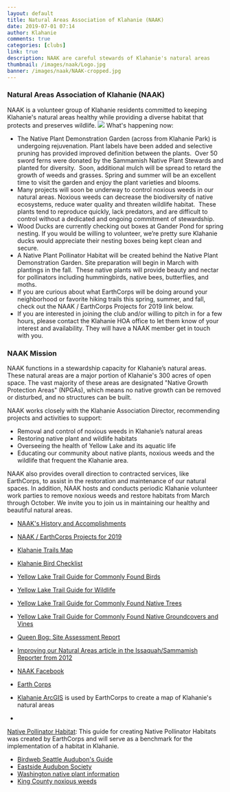 ```yaml
---
layout: default
title: Natural Areas Association of Klahanie (NAAK)
date: 2019-07-01 07:14
author: Klahanie
comments: true
categories: [clubs]
link: true
description: NAAK are careful stewards of Klahanie's natural areas
thumbnail: /images/naak/Logo.jpg    
banner: /images/naak/NAAK-cropped.jpg
---
```

### Natural Areas Association of Klahanie (NAAK)

NAAK is a volunteer group of Klahanie residents committed to keeping Klahanie's natural areas healthy while providing a diverse habitat that protects and preserves wildlife.
<img src="{{site.url}}/images/naak/Logo.jpg" class="float-right">
What's happening now:

* The Native Plant Demonstration Garden (across from Klahanie Park) is undergoing rejuvenation. Plant labels have been added and selective pruning has provided improved definition between the plants.  Over 50 sword ferns were donated by the Sammamish Native Plant Stewards and planted for diversity.  Soon, additional mulch will be spread to retard the growth of weeds and grasses. Spring and summer will be an excellent time to visit the garden and enjoy the plant varieties and blooms.
* Many projects will soon be underway to control noxious weeds in our natural areas. Noxious weeds can decrease the biodiversity of native ecosystems, reduce water quality and threaten wildlife habitat.  These plants tend to reproduce quickly, lack predators, and are difficult to control without a dedicated and ongoing commitment of stewardship.
* Wood Ducks are currently checking out boxes at Gander Pond for spring nesting. If you would be willing to volunteer, we’re pretty sure Klahanie ducks would appreciate their nesting boxes being kept clean and secure.
* A Native Plant Pollinator Habitat will be created behind the Native Plant Demonstration Garden. Site preparation will begin in March with plantings in the fall.  These native plants will provide beauty and nectar for pollinators including hummingbirds, native bees, butterflies, and moths.
* If you are curious about what EarthCorps will be doing around your neighborhood or favorite hiking trails this spring, summer, and fall, check out the NAAK / EarthCorps Projects for 2019 link below.
* If you are interested in joining the club and/or willing to pitch in for a few hours, please contact the Klahanie HOA office to let them know of your interest and availability. They will have a NAAK member get in touch with you.

### NAAK Mission

NAAK functions in a stewardship capacity for Klahanie’s natural areas.  These natural areas are a major portion of Klahanie's 300 acres of open space. The vast majority of these areas are designated "Native Growth Protection Areas" (NPGAs), which means no native growth can be removed or disturbed, and no structures can be built.

NAAK works closely with the Klahanie Association Director, recommending projects and activities to support:

* Removal and control of noxious weeds in Klahanie’s natural areas
* Restoring native plant and wildlife habitats
* Overseeing the health of Yellow Lake and its aquatic life
* Educating our community about native plants, noxious weeds and the wildlife that frequent the Klahanie area.

NAAK also provides overall direction to contracted services, like EarthCorps, to assist in the restoration and maintenance of our natural spaces. In addition, NAAK hosts and conducts periodic Klahanie volunteer work parties to remove noxious weeds and restore habitats from March through October. We invite you to join us in maintaining our healthy and beautiful natural areas.

* <a href="{{site.url}}/clubs/naak/naak-history-and-accomplishments.html">NAAK's History and Accomplishments</a>
* <a href="{{site.url}}/clubs/naak/naak-earthcorps-projects-for-2019.html">NAAK / EarthCorps Projects for 2019</a>
* <a href="{{site.url}}/clubs/naak/960yl_trails_map.pdf">Klahanie Trails Map</a>
* <a href="{{site.url}}/clubs/naak/Bird-Checklist.pdf">Klahanie Bird Checklist</a>
* <a href="{{site.url}}/clubs/naak/yellow_lake_commonly_found_birds-2.pdf">Yellow Lake Trail Guide for Commonly Found Birds</a>
* <a href="{{site.url}}/clubs/naak/yellow_lake_trail_guide_for_wildlife-2.pdf">Yellow Lake Trail Guide for Wildlife</a>
* <a href="{{site.url}}/clubs/naak/yellow_lake_commonly_found_native_trees-2.pdf">Yellow Lake Trail Guide for Commonly Found Native Trees</a>
* <a href="{{site.url}}/clubs/naak/yellow_lake__ground_and_vines_photos-2.pdf">Yellow Lake Trail Guide for Commonly Found Native Groundcovers and Vines</a>
* <a href="{{site.url}}/clubs/naak/Queens-Bog-report.pdf">Queen Bog: Site Assessment Report</a>

* <a href="http://www.issaquahreporter.com/news/keeping-klahanie-clean-neighborhood-continues-to-improve-natural-areas/">Improving our Natural Areas article in the Issaquah/Sammamish Reporter from 2012</a>
* <a href="https://www.facebook.com/klahanienaak/">NAAK Facebook</a>
* <a href="http://www.earthcorps.org/">Earth Corps</a>
* <a href="http://earthcorps.maps.arcgis.com/apps/webappviewer/index.html?id=82047a95ec66449f9beef3908d0a9704">Klahanie ArcGIS</a> is used by EarthCorps to create a map of Klahanie's natural areas
* 
<a href="https://www.earthcorps.org/our-story/key-initiatives/pollinator-corridors/">Native Pollinator Habitat</a>: This guide for creating Native Pollinator Habitats was created by EarthCorps and will serve as a benchmark for the implementation of a habitat in Klahanie.
* <a href="http://www.birdweb.org/birdweb/index.aspx">Birdweb Seattle Audubon's Guide</a>
* <a href="https://eastsideaudubon.org/">Eastside Audubon Society</a>
* <a href="https://green2.kingcounty.gov/gonative/index.aspx">Washington native plant information</a>
* <a href="https://kingcounty.gov/services/environment/animals-and-plants/noxious-weeds.aspx">King County noxious weeds</a>
